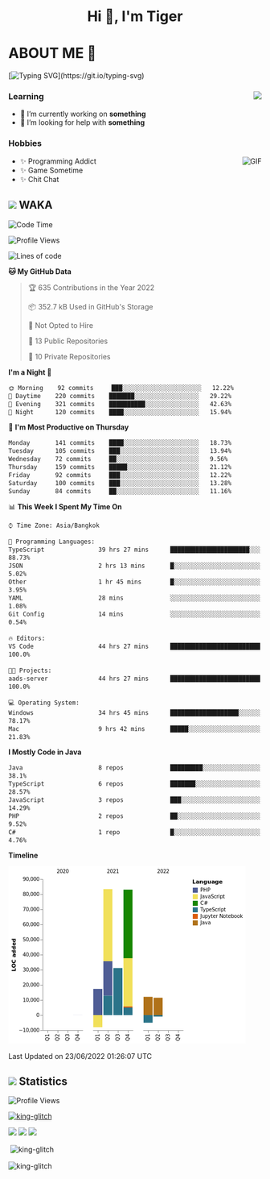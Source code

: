 <h1 align="center">Hi 👋, I'm Tiger</h1>




# ABOUT ME 💬

[![Typing SVG](https://readme-typing-svg.herokuapp.com?color=22F771&vCenter=true&lines=A+perssionate+developer+from+nowhere.)](https://git.io/typing-svg)

<div>
 <img align="right" src="https://spotify-github-profile.vercel.app/api/view?uid=12129734423&cover_image=false&theme=default&bar_color=22d016&bar_color_cover=true" />
 <h3>Learning</h3>
 
 <ul>
  <li>🔭 I’m currently working on <b>something</b></li>
  <li>🤝 I’m looking for help with <b>something</b></li>
 </ul>
 
</div>
<div>
 <h3>Hobbies</h3>
 <img align="right" height="475px"  alt="GIF" src="https://i.pinimg.com/originals/1f/b7/db/1fb7dbee557e5ed509f7517da8a84d58.gif" />
 <ul>
  <li>✨ Programming Addict</li>
  <li>✨ Game Sometime</li>
  <li>✨ Chit Chat</li>
 </ul>
 
</div>



## <img height="40" src="https://raw.githubusercontent.com/innng/innng/master/assets/kyubey.gif"/> WAKA

<!--START_SECTION:waka-->
![Code Time](http://img.shields.io/badge/Code%20Time-0%20secs-blue)

![Profile Views](http://img.shields.io/badge/Profile%20Views-100-blue)

![Lines of code](https://img.shields.io/badge/From%20Hello%20World%20I%27ve%20Written-225%20Thousand%20lines%20of%20code-blue)

**🐱 My GitHub Data** 

> 🏆 635 Contributions in the Year 2022
 > 
> 📦 352.7 kB Used in GitHub's Storage 
 > 
> 🚫 Not Opted to Hire
 > 
> 📜 13 Public Repositories 
 > 
> 🔑 10 Private Repositories  
 > 
**I'm a Night 🦉** 

```text
🌞 Morning    92 commits     ███░░░░░░░░░░░░░░░░░░░░░░   12.22% 
🌆 Daytime    220 commits    ███████░░░░░░░░░░░░░░░░░░   29.22% 
🌃 Evening    321 commits    ██████████░░░░░░░░░░░░░░░   42.63% 
🌙 Night      120 commits    ████░░░░░░░░░░░░░░░░░░░░░   15.94%

```
📅 **I'm Most Productive on Thursday** 

```text
Monday       141 commits    ████░░░░░░░░░░░░░░░░░░░░░   18.73% 
Tuesday      105 commits    ███░░░░░░░░░░░░░░░░░░░░░░   13.94% 
Wednesday    72 commits     ██░░░░░░░░░░░░░░░░░░░░░░░   9.56% 
Thursday     159 commits    █████░░░░░░░░░░░░░░░░░░░░   21.12% 
Friday       92 commits     ███░░░░░░░░░░░░░░░░░░░░░░   12.22% 
Saturday     100 commits    ███░░░░░░░░░░░░░░░░░░░░░░   13.28% 
Sunday       84 commits     ██░░░░░░░░░░░░░░░░░░░░░░░   11.16%

```


📊 **This Week I Spent My Time On** 

```text
⌚︎ Time Zone: Asia/Bangkok

💬 Programming Languages: 
TypeScript               39 hrs 27 mins      ██████████████████████░░░   88.73% 
JSON                     2 hrs 13 mins       █░░░░░░░░░░░░░░░░░░░░░░░░   5.02% 
Other                    1 hr 45 mins        █░░░░░░░░░░░░░░░░░░░░░░░░   3.95% 
YAML                     28 mins             ░░░░░░░░░░░░░░░░░░░░░░░░░   1.08% 
Git Config               14 mins             ░░░░░░░░░░░░░░░░░░░░░░░░░   0.54%

🔥 Editors: 
VS Code                  44 hrs 27 mins      █████████████████████████   100.0%

🐱‍💻 Projects: 
aads-server              44 hrs 27 mins      █████████████████████████   100.0%

💻 Operating System: 
Windows                  34 hrs 45 mins      ███████████████████░░░░░░   78.17% 
Mac                      9 hrs 42 mins       █████░░░░░░░░░░░░░░░░░░░░   21.83%

```

**I Mostly Code in Java** 

```text
Java                     8 repos             █████████░░░░░░░░░░░░░░░░   38.1% 
TypeScript               6 repos             ███████░░░░░░░░░░░░░░░░░░   28.57% 
JavaScript               3 repos             ███░░░░░░░░░░░░░░░░░░░░░░   14.29% 
PHP                      2 repos             ██░░░░░░░░░░░░░░░░░░░░░░░   9.52% 
C#                       1 repo              █░░░░░░░░░░░░░░░░░░░░░░░░   4.76%

```


**Timeline**

![Chart not found](https://raw.githubusercontent.com/king-glitch/king-glitch/main/charts/bar_graph.png) 


 Last Updated on 23/06/2022 01:26:07 UTC
<!--END_SECTION:waka-->
## <img height="40" src="https://raw.githubusercontent.com/innng/innng/master/assets/kyubey.gif"/> Statistics
![Profile Views](https://komarev.com/ghpvc/?username=king-glitch)  

<p align="left"> 
 <a href="https://github.com/ryo-ma/github-profile-trophy">
  <img src="https://github-profile-trophy.vercel.app/?username=king-glitch&theme=dracula" alt="king-glitch" />
 </a> </p>

![](https://github-profile-summary-cards.vercel.app/api/cards/profile-details?username=king-glitch&theme=dracula)
![](https://github-profile-summary-cards.vercel.app/api/cards/stats?username=king-glitch&theme=dracula) 
![](https://github-profile-summary-cards.vercel.app/api/cards/productive-time?username=king-glitch&theme=dracula)


<p>&nbsp;<img align="center" src="https://github-readme-stats.vercel.app/api?username=king-glitch&theme=dracula" alt="king-glitch" /></p>

<p><img align="center" src="https://github-readme-streak-stats.herokuapp.com/?user=king-glitch&theme=dracula" alt="king-glitch" /></p>
